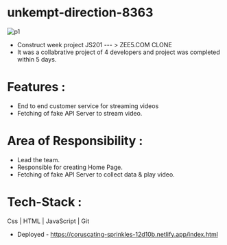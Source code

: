 # unkempt-direction-8363


![p1](https://user-images.githubusercontent.com/103635442/191078342-937a5017-b793-4b4e-b44d-6ec7b91c4573.jpg)

- Construct week project JS201 --- > ZEE5.COM CLONE
- It was a collabrative project of 4 developers and project was completed within 5 days.

# Features :
- End to end customer service for streaming videos
- Fetching of fake API Server to stream video.

# Area of Responsibility :
- Lead the team.
- Responsible for creating Home Page.
- Fetching of fake API Server to collect data & play video.

# Tech-Stack :
Css  |  HTML  | JavaScript  | Git

- Deployed - https://coruscating-sprinkles-12d10b.netlify.app/index.html


